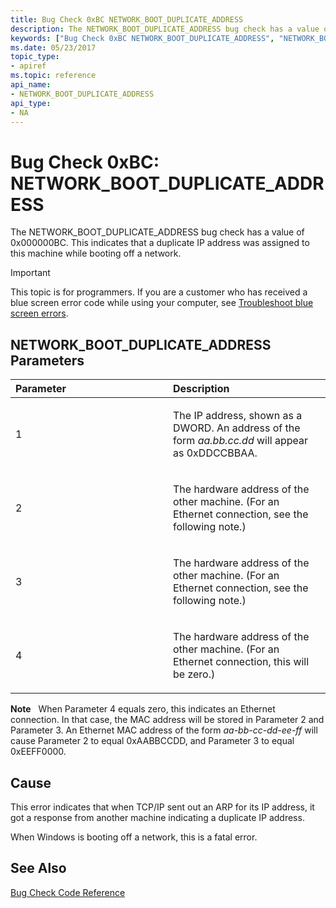 ```yaml
---
title: Bug Check 0xBC NETWORK_BOOT_DUPLICATE_ADDRESS
description: The NETWORK_BOOT_DUPLICATE_ADDRESS bug check has a value of 0x000000BC. This indicates that a duplicate IP address was assigned to this machine while booting off a network.
keywords: ["Bug Check 0xBC NETWORK_BOOT_DUPLICATE_ADDRESS", "NETWORK_BOOT_DUPLICATE_ADDRESS"]
ms.date: 05/23/2017
topic_type:
- apiref
ms.topic: reference
api_name:
- NETWORK_BOOT_DUPLICATE_ADDRESS
api_type:
- NA
---
```


# Bug Check 0xBC: NETWORK\_BOOT\_DUPLICATE\_ADDRESS


The NETWORK\_BOOT\_DUPLICATE\_ADDRESS bug check has a value of 0x000000BC. This indicates that a duplicate IP address was assigned to this machine while booting off a network.

> [!IMPORTANT]
> This topic is for programmers. If you are a customer who has received a blue screen error code while using your computer, see [Troubleshoot blue screen errors](https://www.windows.com/stopcode).


## NETWORK\_BOOT\_DUPLICATE\_ADDRESS Parameters


<table>
<colgroup>
<col width="50%" />
<col width="50%" />
</colgroup>
<thead>
<tr class="header">
<th align="left">Parameter</th>
<th align="left">Description</th>
</tr>
</thead>
<tbody>
<tr class="odd">
<td align="left"><p>1</p></td>
<td align="left"><p>The IP address, shown as a DWORD. An address of the form <em>aa.bb.cc.dd</em> will appear as 0xDDCCBBAA.</p></td>
</tr>
<tr class="even">
<td align="left"><p>2</p></td>
<td align="left"><p>The hardware address of the other machine. (For an Ethernet connection, see the following note.)</p></td>
</tr>
<tr class="odd">
<td align="left"><p>3</p></td>
<td align="left"><p>The hardware address of the other machine. (For an Ethernet connection, see the following note.)</p></td>
</tr>
<tr class="even">
<td align="left"><p>4</p></td>
<td align="left"><p>The hardware address of the other machine. (For an Ethernet connection, this will be zero.)</p></td>
</tr>
</tbody>
</table>

 

**Note**   When Parameter 4 equals zero, this indicates an Ethernet connection. In that case, the MAC address will be stored in Parameter 2 and Parameter 3. An Ethernet MAC address of the form *aa-bb-cc-dd-ee-ff* will cause Parameter 2 to equal 0xAABBCCDD, and Parameter 3 to equal 0xEEFF0000.

 

## Cause

This error indicates that when TCP/IP sent out an ARP for its IP address, it got a response from another machine indicating a duplicate IP address.

When Windows is booting off a network, this is a fatal error.

## See Also

[Bug Check Code Reference](bug-check-code-reference2.md) 

 

 




